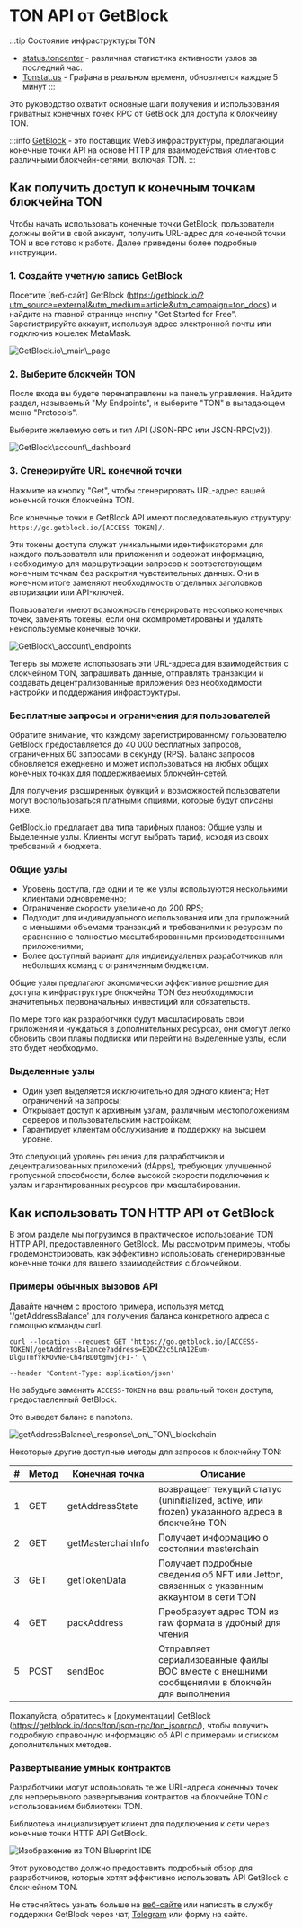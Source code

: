 # TON API от GetBlock

:::tip Состояние инфраструктуры TON

- [status.toncenter](https://status.toncenter.com/) - различная статистика активности узлов за последний час.
- [Tonstat.us](https://tonstat.us/) - Графана в реальном времени, обновляется каждые 5 минут
  :::

Это руководство охватит основные шаги получения и использования приватных конечных точек RPC от GetBlock для доступа к блокчейну TON.

:::info
[GetBlock](https://getblock.io/) - это поставщик Web3 инфраструктуры, предлагающий конечные точки API на основе HTTP для взаимодействия клиентов с различными блокчейн-сетями, включая TON.
:::

## Как получить доступ к конечным точкам блокчейна TON

Чтобы начать использовать конечные точки GetBlock, пользователи должны войти в свой аккаунт, получить URL-адрес для конечной точки TON и все готово к работе. Далее приведены более подробные инструкции.

### 1. Создайте учетную запись GetBlock

Посетите [веб-сайт] GetBlock (https://getblock.io/?utm_source=external&utm_medium=article&utm_campaign=ton_docs) и найдите на главной странице кнопку "Get Started for Free". Зарегистрируйте аккаунт, используя адрес электронной почты или подключив кошелек MetaMask.

![GetBlock.io\\_main\\_page](/img/docs/getblock-img/unnamed-2.png?=RAW)

### 2. Выберите блокчейн TON

После входа вы будете перенаправлены на панель управления. Найдите раздел, называемый "My Endpoints", и выберите "TON" в выпадающем меню "Protocols".

Выберите желаемую сеть и тип API (JSON-RPC или JSON-RPC(v2)).

![GetBlock\account\\\_dashboard](/img/docs/getblock-img/unnamed-4.png)

### 3. Сгенерируйте URL конечной точки

Нажмите на кнопку "Get", чтобы сгенерировать URL-адрес вашей конечной точки блокчейна TON.

Все конечные точки в GetBlock API имеют последовательную структуру: `https://go.getblock.io/[ACCESS TOKEN]/`.

Эти токены доступа служат уникальными идентификаторами для каждого пользователя или приложения и содержат информацию, необходимую для маршрутизации запросов к соответствующим конечным точкам без раскрытия чувствительных данных. Они в конечном итоге заменяют необходимость отдельных заголовков авторизации или API-ключей.

Пользователи имеют возможность генерировать несколько конечных точек, заменять токены, если они скомпрометированы и удалять неиспользуемые конечные точки.

![GetBlock\\_account\\_endpoints](/img/docs/getblock-img/unnamed-3.png)

Теперь вы можете использовать эти URL-адреса для взаимодействия с блокчейном TON, запрашивать данные, отправлять транзакции и создавать децентрализованные приложения без необходимости настройки и поддержания инфраструктуры.

### Бесплатные запросы и ограничения для пользователей

Обратите внимание, что каждому зарегистрированному пользователю GetBlock предоставляется до 40 000 бесплатных запросов, ограниченных 60 запросами в секунду (RPS). Баланс запросов обновляется ежедневно и может использоваться на любых общих конечных точках для поддерживаемых блокчейн-сетей.

Для получения расширенных функций и возможностей пользователи могут воспользоваться платными опциями, которые будут описаны ниже.

GetBlock.io предлагает два типа тарифных планов: Общие узлы и Выделенные узлы. Клиенты могут выбрать тариф, исходя из своих требований и бюджета.

### Общие узлы

- Уровень доступа, где одни и те же узлы используются несколькими клиентами одновременно;
- Ограничение скорости увеличено до 200 RPS;
- Подходит для индивидуального использования или для приложений с меньшими объемами транзакций и требованиями к ресурсам по сравнению с полностью масштабированными производственными приложениями;
- Более доступный вариант для индивидуальных разработчиков или небольших команд с ограниченным бюджетом.

Общие узлы предлагают экономически эффективное решение для доступа к инфраструктуре блокчейна TON без необходимости значительных первоначальных инвестиций или обязательств.

По мере того как разработчики будут масштабировать свои приложения и нуждаться в дополнительных ресурсах, они смогут легко обновить свои планы подписки или перейти на выделенные узлы, если это будет необходимо.

### Выделенные узлы

- Один узел выделяется исключительно для одного клиента;
  Нет ограничений на запросы;
- Открывает доступ к архивным узлам, различным местоположениям серверов и пользовательским настройкам;
- Гарантирует клиентам обслуживание и поддержку на высшем уровне.

Это следующий уровень решения для разработчиков и децентрализованных приложений (dApps), требующих улучшенной пропускной способности, более высокой скорости подключения к узлам и гарантированных ресурсов при масштабировании.

## Как использовать TON HTTP API от GetBlock

В этом разделе мы погрузимся в практическое использование TON HTTP API, предоставленного GetBlock. Мы рассмотрим примеры, чтобы продемонстрировать, как эффективно использовать сгенерированные конечные точки для вашего взаимодействия с блокчейном.

### Примеры обычных вызовов API

Давайте начнем с простого примера, используя метод '/getAddressBalance' для получения баланса конкретного адреса с помощью команды curl.

```
curl --location --request GET 'https://go.getblock.io/[ACCESS-TOKEN]/getAddressBalance?address=EQDXZ2c5LnA12Eum-DlguTmfYkMOvNeFCh4rBD0tgmwjcFI-' \

--header 'Content-Type: application/json'
```

Не забудьте заменить `ACCESS-TOKEN` на ваш реальный токен доступа, предоставленный GetBlock.

Это выведет баланс в nanotons.

![getAddressBalance\\_response\\_on\\_TON\\_blockchain](/img/docs/getblock-img/unnamed-2.png)

Некоторые другие доступные методы для запросов к блокчейну TON:

| # | Метод | Конечная точка     | Описание                                                                                                           |
| - | ----- | ------------------ | ------------------------------------------------------------------------------------------------------------------ |
| 1 | GET   | getAddressState    | возвращает текущий статус (uninitialized, active, или frozen) указанного адреса в блокчейне TON |
| 2 | GET   | getMasterchainInfo | Получает информацию о состоянии masterchain                                                                        |
| 3 | GET   | getTokenData       | Получает подробные сведения об NFT или Jetton, связанных с указанным аккаунтом в сети TON                          |
| 4 | GET   | packAddress        | Преобразует адрес TON из raw формата в удобный для чтения                                                          |
| 5 | POST  | sendBoc            | Отправляет сериализованные файлы BOC вместе с внешними сообщениями в блокчейн для выполнения                       |

Пожалуйста, обратитесь к [документации] GetBlock (https://getblock.io/docs/ton/json-rpc/ton_jsonrpc/), чтобы получить подробную справочную информацию об API с примерами и списком дополнительных методов.

### Развертывание умных контрактов

Разработчики могут использовать те же URL-адреса конечных точек для непрерывного развертывания контрактов на блокчейне TON с использованием библиотеки TON.

Библиотека инициализирует клиент для подключения к сети через конечные точки HTTP API GetBlock.

![Изображение из TON Blueprint IDE](/img/docs/getblock-img/unnamed-6.png)

Этот руководство должно предоставить подробный обзор для разработчиков, которые хотят эффективно использовать API GetBlock с блокчейном TON.

Не стесняйтесь узнать больше на [веб-сайте](https://getblock.io/?utm_source=external\\&utm_medium=article\\&utm_campaign=ton_docs) или написать в службу поддержки GetBlock через чат, [Telegram](https://t.me/GetBlock_Support_Bot) или форму на сайте.
